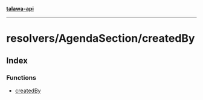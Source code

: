 [**talawa-api**](../../../README.md)

***

# resolvers/AgendaSection/createdBy

## Index

### Functions

- [createdBy](functions/createdBy.md)
